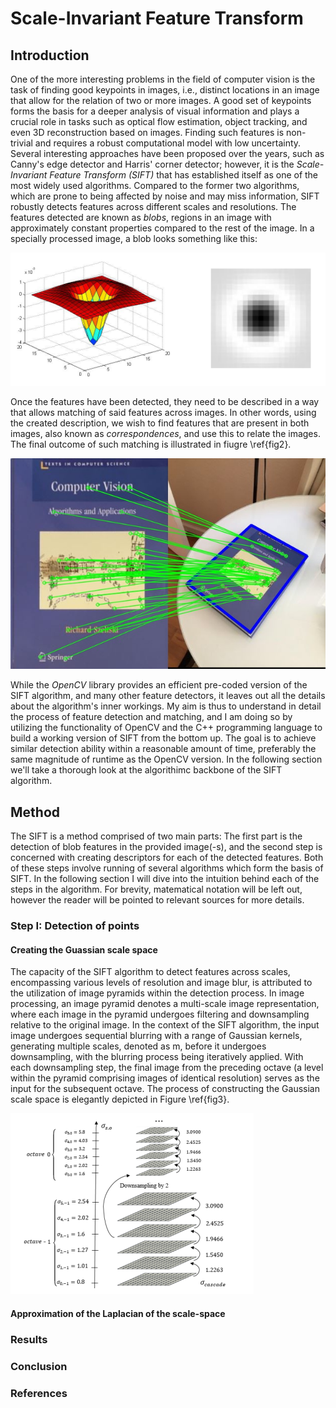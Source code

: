 # Scale-Invariant Feature Transform

## Introduction

One of the more interesting problems in the field of computer vision is the task of finding good keypoints in images, i.e., distinct locations in an image that allow for the relation of two or more images. A good set of keypoints forms the basis for a deeper analysis of visual information and plays a crucial role in tasks such as optical flow estimation, object tracking, and even 3D reconstruction based on images. Finding such features is non-trivial and requires a robust computational model with low uncertainty. Several interesting approaches have been proposed over the years, such as Canny's edge detector and Harris' corner detector; however, it is the *Scale-Invariant Feature Transform (SIFT)* that has established itself as one of the most widely used algorithms. Compared to the former two algorithms, which are prone to being affected by noise and may miss information, SIFT robustly detects features across different scales and resolutions. The features detected are known as *blobs*, regions in an image with approximately constant properties compared to the rest of the image. In a specially processed image, a blob looks something like this:

![Visualization of a blob feature.](blob.png)

Once the features have been detected, they need to be described in a way that allows matching of said features across images. In other words, using the created description, we wish to find features that are present in both images, also known as *correspondences*, and use this to relate the images. The final outcome of such matching is illustrated in fiugre \ref{fig2}.

![Example of feature matching using SIFT descriptors.\label{fig2}](sift_example.jpg)

While the *OpenCV* library provides an efficient pre-coded version of the SIFT algorithm, and many other feature detectors, it leaves out all the details about the algorithm's inner workings. My aim is thus to understand in detail the process of feature detection and matching, and I am doing so by utilizing the functionality of OpenCV and the C++ programming language to build a working version of SIFT from the bottom up. The goal is to achieve similar detection ability within a reasonable amount of time, preferably the same magnitude of runtime as the OpenCV version. In the following section we'll take a thorough look at the algorithimc backbone of the SIFT algorithm.

## Method
The SIFT is a method comprised of two main parts: The first part is the detection of blob features in the provided image(-s), and the second step is concerned with creating descriptors for each of the detected features. Both of these steps involve running of several algorithms which form the basis of SIFT. In the following section I will dive into the intuition behind each of the steps in the algorithm. For brevity, matematical notation will be left out, however the reader will be pointed to relevant sources for more details.

### Step I: Detection of points

#### Creating the Guassian scale space
The capacity of the SIFT algorithm to detect features across scales, encompassing various levels of resolution and image blur, is attributed to the utilization of image pyramids within the detection process. In image processing, an image pyramid denotes a multi-scale image representation, where each image in the pyramid undergoes filtering and downsampling relative to the original image. In the context of the SIFT algorithm, the input image undergoes sequential blurring with a range of Gaussian kernels, generating multiple scales, denoted as m, before it undergoes downsampling, with the blurring process being iteratively applied. With each downsampling step, the final image from the preceding octave (a level within the pyramid comprising images of identical resolution) serves as the input for the subsequent octave. The process of constructing the Gaussian scale space is elegantly depicted in Figure \ref{fig3}.

![Gaussian scale-space.\label{fig3}](gauss2.png)

#### Approximation of the Laplacian of the scale-space


### Results

### Conclusion

### References

